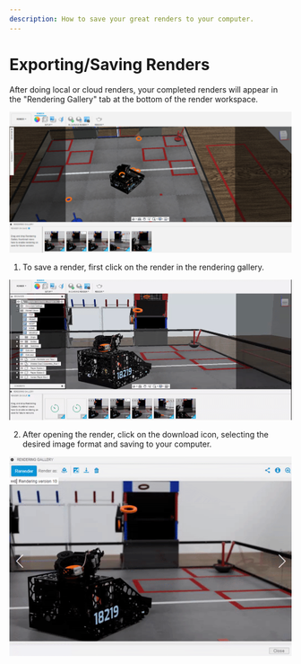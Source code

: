 ```yaml
---
description: How to save your great renders to your computer.
---
```


# Exporting/Saving Renders

After doing local or cloud renders, your completed renders will appear in the "Rendering Gallery" tab at the bottom of the render workspace.

![Accessing the rendering gallery](../.gitbook/assets/image.png)

1. To save a render, first click on the render in the rendering gallery.

![Opening a specific render](../.gitbook/assets/13080372d3b0721e7ee0050d59a2e1fc.gif)

2. After opening the render, click on the download icon, selecting the desired image format and saving to your computer.

![Downloading the render](../.gitbook/assets/5de3b3d6faf475efd543a505e8bb977e.gif)

